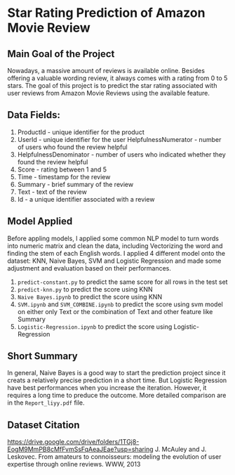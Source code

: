 # Star Rating Prediction of Amazon Movie Review

## Main Goal of the Project
Nowadays, a massive amount of reviews is available online. Besides offering a valuable wording review, it always comes with a rating from 0 to 5 stars. The goal of this project is to predict the star rating associated with user reviews from Amazon Movie Reviews using the available feature.

## Data Fields:
1. ProductId - unique identifier for the product
2. UserId - unique identifier for the user
HelpfulnessNumerator - number of users who found the review helpful
3. HelpfulnessDenominator - number of users who indicated whether they found the review helpful
4. Score - rating between 1 and 5
5. Time - timestamp for the review
6. Summary - brief summary of the review
7. Text - text of the review
8. Id - a unique identifier associated with a review

## Model Applied
Before appling models, I applied some common NLP model to turn words into numeric matrix and clean the data, including Vectorizing the word and finding the stem of each English words.
I applied 4 different model onto the dataset: KNN, Naive Bayes, SVM and Logistic Regression and made some adjustment and evaluation based on their performances.
1. `predict-constant.py` to predict the same score for all rows in the test set
2. `predict-knn.py` to predict the score using KNN
3. `Naive Bayes.ipynb` to predict the score using KNN
4. `SVM.ipynb` and `SVM_COMBINE.ipynb` to predict the score using svm model on either only Text or the combination of Text and other feature like Summary
5. `Logistic-Regression.ipynb` to predict the score using Logistic-Regression 

## Short Summary
In general, Naive Bayes is a good way to start the prediction project since it creats a relatively precise prediction in a short time. But Logistic Regression have best performances when you increase the iteration. However, it requires a long time to preduce the outcome.
More detailed comparison are in the `Report_liyy.pdf` file.

## Dataset Citation
https://drive.google.com/drive/folders/1TGj8-EogM9MmPB8cMfFvmSsFqAeaJEae?usp=sharing
J. McAuley and J. Leskovec. From amateurs to connoisseurs: modeling the evolution of user expertise through online reviews. WWW, 2013